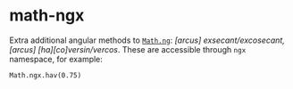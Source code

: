# math-ngx

Extra additional angular methods to [`Math.ng`](https://github.com/damianc/math-ng): _[arcus] exsecant/excosecant, [arcus] [ha][co]versin/vercos_. These are accessible through `ngx` namespace, for example:

```
Math.ngx.hav(0.75)
```
